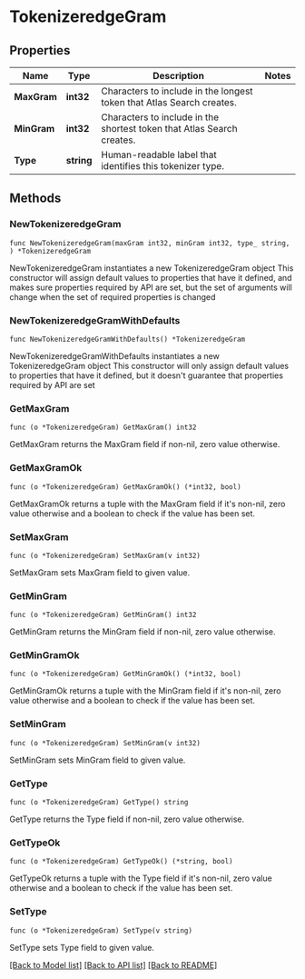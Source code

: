 # TokenizeredgeGram

## Properties

Name | Type | Description | Notes
------------ | ------------- | ------------- | -------------
**MaxGram** | **int32** | Characters to include in the longest token that Atlas Search creates. | 
**MinGram** | **int32** | Characters to include in the shortest token that Atlas Search creates. | 
**Type** | **string** | Human-readable label that identifies this tokenizer type. | 

## Methods

### NewTokenizeredgeGram

`func NewTokenizeredgeGram(maxGram int32, minGram int32, type_ string, ) *TokenizeredgeGram`

NewTokenizeredgeGram instantiates a new TokenizeredgeGram object
This constructor will assign default values to properties that have it defined,
and makes sure properties required by API are set, but the set of arguments
will change when the set of required properties is changed

### NewTokenizeredgeGramWithDefaults

`func NewTokenizeredgeGramWithDefaults() *TokenizeredgeGram`

NewTokenizeredgeGramWithDefaults instantiates a new TokenizeredgeGram object
This constructor will only assign default values to properties that have it defined,
but it doesn't guarantee that properties required by API are set

### GetMaxGram

`func (o *TokenizeredgeGram) GetMaxGram() int32`

GetMaxGram returns the MaxGram field if non-nil, zero value otherwise.

### GetMaxGramOk

`func (o *TokenizeredgeGram) GetMaxGramOk() (*int32, bool)`

GetMaxGramOk returns a tuple with the MaxGram field if it's non-nil, zero value otherwise
and a boolean to check if the value has been set.

### SetMaxGram

`func (o *TokenizeredgeGram) SetMaxGram(v int32)`

SetMaxGram sets MaxGram field to given value.


### GetMinGram

`func (o *TokenizeredgeGram) GetMinGram() int32`

GetMinGram returns the MinGram field if non-nil, zero value otherwise.

### GetMinGramOk

`func (o *TokenizeredgeGram) GetMinGramOk() (*int32, bool)`

GetMinGramOk returns a tuple with the MinGram field if it's non-nil, zero value otherwise
and a boolean to check if the value has been set.

### SetMinGram

`func (o *TokenizeredgeGram) SetMinGram(v int32)`

SetMinGram sets MinGram field to given value.


### GetType

`func (o *TokenizeredgeGram) GetType() string`

GetType returns the Type field if non-nil, zero value otherwise.

### GetTypeOk

`func (o *TokenizeredgeGram) GetTypeOk() (*string, bool)`

GetTypeOk returns a tuple with the Type field if it's non-nil, zero value otherwise
and a boolean to check if the value has been set.

### SetType

`func (o *TokenizeredgeGram) SetType(v string)`

SetType sets Type field to given value.



[[Back to Model list]](../README.md#documentation-for-models) [[Back to API list]](../README.md#documentation-for-api-endpoints) [[Back to README]](../README.md)



